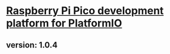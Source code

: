 # [Raspberry Pi Pico development platform for PlatformIO](https://github.com/Wiz-IO/wizio-pico)

## version: 1.0.4
